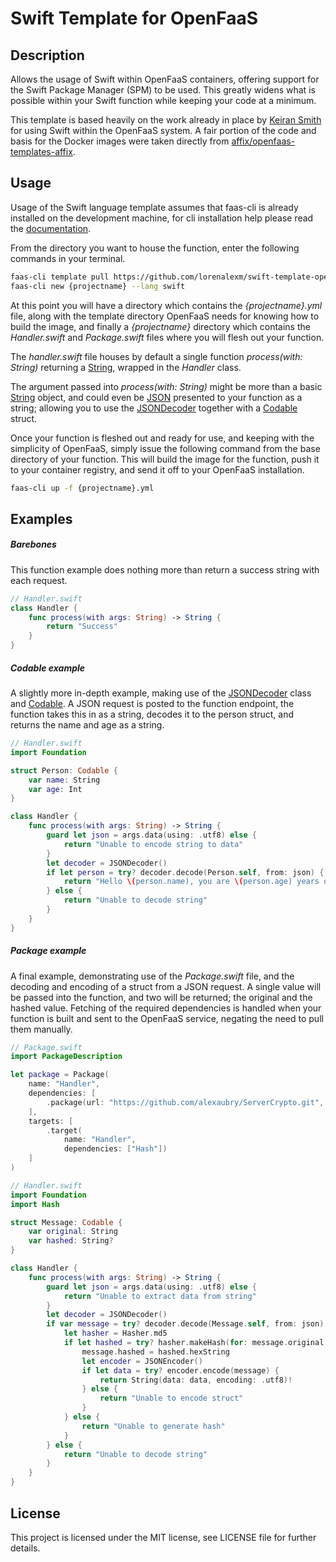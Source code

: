# Swift Template for OpenFaaS

## Description

Allows the usage of Swift within OpenFaaS containers, offering support for the Swift Package Manager (SPM) to be used. This greatly widens what is possible within your Swift function while keeping your code at a minimum.

This template is based heavily on the work already in place by [Keiran Smith](https://github.com/affix) for using Swift within the OpenFaaS system. A fair portion of the code and basis for the Docker images were taken directly from [affix/openfaas-templates-affix](https://github.com/affix/openfaas-templates-affix).

## Usage

Usage of the Swift language template assumes that faas-cli is already installed on the development machine, for cli installation help please read the [documentation](https://docs.openfaas.com/cli/install/).

From the directory you want to house the function, enter the following commands in your terminal.

```bash
faas-cli template pull https://github.com/lorenalexm/swift-template-openfaas
faas-cli new {projectname} --lang swift
```

At this point you will have a directory which contains the _{projectname}.yml_ file, along with the template directory OpenFaaS needs for knowing how to build the image, and finally a _{projectname}_ directory which contains the _Handler.swift_ and _Package.swift_ files where you will flesh out your function.

The _handler.swift_ file houses by default a single function _process(with: String)_ returning a [String](https://developer.apple.com/documentation/swift/string), wrapped in the _Handler_ class.

The argument passed into _process(with: String)_ might be more than a basic [String](https://developer.apple.com/documentation/swift/string) object, and could even be  [JSON](https://developer.mozilla.org/en-US/docs/Web/JavaScript/Reference/Global_Objects/JSON) presented to your function as a string; allowing you to use the [JSONDecoder](https://developer.apple.com/documentation/foundation/jsondecoder) together with a [Codable](https://developer.apple.com/documentation/swift/codable) struct.

Once your function is fleshed out and ready for use, and keeping with the simplicity of OpenFaaS, simply issue the following command from the base directory of your function. This will build the image for the function, push it to your container registry, and send it off to your OpenFaaS installation.

```bash
faas-cli up -f {projectname}.yml
```

## Examples

##### Barebones

This function example does nothing more than return a success string with each request.

```swift
// Handler.swift
class Handler {
	func process(with args: String) -> String {
	    return "Success"
	}
}
```

##### Codable example

A slightly more in-depth example, making use of the [JSONDecoder](https://developer.apple.com/documentation/foundation/jsondecoder) class and [Codable](https://developer.apple.com/documentation/swift/codable). A JSON request is posted to the function endpoint, the function takes this in as a string, decodes it to the person struct, and returns the name and age as a string.

```swift
// Handler.swift
import Foundation

struct Person: Codable {
	var name: String
	var age: Int
}

class Handler {
	func process(with args: String) -> String {
		guard let json = args.data(using: .utf8) else {
			return "Unable to encode string to data"
		}
		let decoder = JSONDecoder()
		if let person = try? decoder.decode(Person.self, from: json) {
			return "Hello \(person.name), you are \(person.age) years old."
		} else {
			return "Unable to decode string"
		}
	}
}
```

##### Package example

A final example, demonstrating use of the _Package.swift_ file, and the decoding and encoding of a struct from a JSON request. A single value will be passed into the function, and two will be returned; the original and the hashed value. Fetching of the required dependencies is handled when your function is built and sent to the OpenFaaS service, negating the need to pull them manually.

```swift
// Package.swift
import PackageDescription

let package = Package(
    name: "Handler",
    dependencies: [
        .package(url: "https://github.com/alexaubry/ServerCrypto.git", from: "1.0.0")
    ],
    targets: [
        .target(
            name: "Handler",
            dependencies: ["Hash"])
    ]
)
```

```swift
// Handler.swift
import Foundation
import Hash

struct Message: Codable {
	var original: String
	var hashed: String?
}

class Handler {
	func process(with args: String) -> String {
		guard let json = args.data(using: .utf8) else {
			return "Unable to extract data from string"
		}
		let decoder = JSONDecoder()
		if var message = try? decoder.decode(Message.self, from: json) {
			let hasher = Hasher.md5
			if let hashed = try? hasher.makeHash(for: message.original.data(using: .utf8)!) {
				message.hashed = hashed.hexString
				let encoder = JSONEncoder()
				if let data = try? encoder.encode(message) {
					return String(data: data, encoding: .utf8)!
				} else {
					return "Unable to encode struct"
				}
			} else {
				return "Unable to generate hash"
			}
		} else {
			return "Unable to decode string"
		}
	}
}
```


## License

This project is licensed under the MIT license, see LICENSE file for further details.
